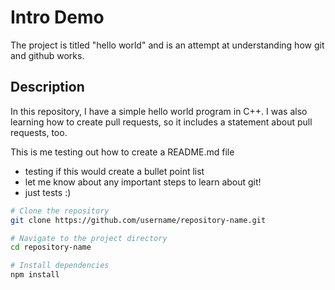 # Intro Demo
The project is titled "hello world" and is an attempt at understanding how git and github works.

## Description
In this repository, I have a simple hello world program in C++. I was also learning how to create pull requests, so it includes a statement about pull requests, too. 

This is me testing out how to create a README.md file
- testing if this would create a bullet point list
- let me know about any important steps to learn about git!
- just tests :)


```bash
# Clone the repository
git clone https://github.com/username/repository-name.git

# Navigate to the project directory
cd repository-name

# Install dependencies
npm install
